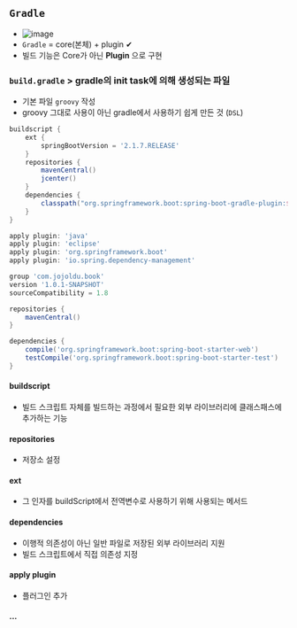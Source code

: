 ## `Gradle` 
- ![image](https://user-images.githubusercontent.com/61215550/167990775-6418c185-cc1b-4805-96fe-ab85f86aac9b.png)
- `Gradle` = core(본체) + plugin ✔
- 빌드 기능은 Core가 아닌 __Plugin__ 으로 구현

### `build.gradle` > gradle의 init task에 의해 생성되는 파일
- 기본 파일 `groovy` 작성
- groovy 그대로 사용이 아닌 gradle에서 사용하기 쉽게 만든 것 (`DSL`)
```groovy
buildscript {
    ext {
        springBootVersion = '2.1.7.RELEASE'
    }
    repositories {
        mavenCentral()
        jcenter()
    }
    dependencies {
        classpath("org.springframework.boot:spring-boot-gradle-plugin:${springBootVersion}")
    }
}

apply plugin: 'java'
apply plugin: 'eclipse'
apply plugin: 'org.springframework.boot'
apply plugin: 'io.spring.dependency-management'

group 'com.jojoldu.book'
version '1.0.1-SNAPSHOT'
sourceCompatibility = 1.8

repositories {
    mavenCentral()
}

dependencies {
    compile('org.springframework.boot:spring-boot-starter-web')
    testCompile('org.springframework.boot:spring-boot-starter-test')
}
```

#### buildscript
- 빌드 스크립트 자체를 빌드하는 과정에서 필요한 외부 라이브러리에 클래스패스에 추가하는 기능

#### repositories
- 저장소 설정

#### ext
- 그 인자를 buildScript에서 전역변수로 사용하기 위해 사용되는 메서드

#### dependencies
- 이행적 의존성이 아닌 일반 파일로 저장된 외부 라이브러리 지원
- 빌드 스크립트에서 직접 의존성 지정

#### apply plugin
- 플러그인 추가

#### ...
